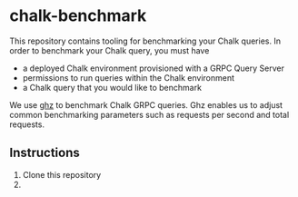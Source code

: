 # chalk-benchmark

This repository contains tooling for benchmarking your Chalk queries. In order to benchmark
your Chalk query, you must have

* a deployed Chalk environment provisioned with a GRPC Query Server
* permissions to run queries within the Chalk environment
* a Chalk query that you would like to benchmark

We use [ghz](https://github.com/bojand/ghz) to benchmark Chalk GRPC queries. Ghz enables us to
adjust common benchmarking parameters such as requests per second and total requests.

## Instructions

1. Clone this repository
2. 

